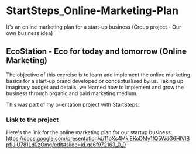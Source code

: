 # StartSteps_Online-Marketing-Plan
It's an online marketing plan for a start-up business (Group project - Our own business idea)

## EcoStation - Eco for today and tomorrow (Online Marketing)

The objective of this exercise is to learn and implement the online marketing basics for a start-up brand developed or conceptualised by us. Taking up imaginary budget and details, we learned how to implement and grow the business through organic and paid marketing medium. 

This was part of my orientation project with StartSteps. 

### Link to the project
Here's the link for the online marketing plan for our startup business: https://docs.google.com/presentation/d/11pXs4MkjEKoDMy1fQ5WdG6HIVIBpfjJiU781Ld0zOmg/edit#slide=id.gc6f972163_0_0
